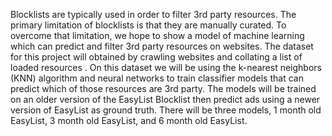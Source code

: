 Blocklists are typically used in order to filter 3rd party resources. The primary limitation of blocklists is that they are manually curated. To overcome that limitation, we hope to show a model of machine learning which can predict and filter 3rd party resources on websites. The dataset for this project will obtained by crawling websites and collating a list of loaded resources . On this dataset we will be using the k-nearest neighbors (KNN) algorithm and neural networks to train classifier models that can predict which of those resources are 3rd party. The models will be trained on an older version of the EasyList Blocklist then predict ads using a newer version of EasyList as ground truth. There will be three models, 1 month old EasyList, 3 month old EasyList, and 6 month old EasyList.
